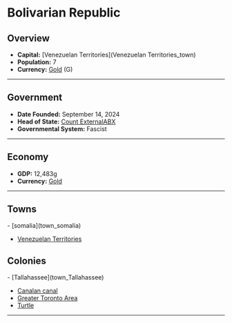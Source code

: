 <!--UNDEDITED FILE, remove this entire line if this file has been edited!-->
# <!--NAME-->Bolivarian Republic<!--NAME-->

## Overview

- **Capital:** <!--CAPITAL_LINK-->[Venezuelan Territories](Venezuelan Territories_town)<!--CAPITAL_LINK-->
- **Population:** <!--POPULATION-->7<!--POPULATION-->
- **Currency:** <!--CURRENCY_LINK-->[Gold](Gold_currency)<!--CURRENCY_LINK--> (<!--CURRENCY_ABV-->G<!--CURRENCY_ABV-->)

---

## Government

- **Date Founded:** <!--FOUNDED-->September 14, 2024<!--FOUNDED-->
- **Head of State:** <!--LEADER_TITLE_LINK-->[Count ExternalABX](ExternalABX_user)<!--LEADER_TITLE_LINK-->
- **Governmental System:** <!--GOVERNMENT-->Fascist<!--GOVERNMENT-->

---

## Economy

- **GDP:** <!--GDP-->12,483g<!--GDP-->
- **Currency:** <!--CURRENCY_LINK-->[Gold](Gold_currency)<!--CURRENCY_LINK-->

---

## Towns

<!--TOWNS-->- [somalia](town_somalia)
- [Venezuelan Territories](town_Venezuelan_Territories)<!--TOWNS-->

## Colonies

<!--COLONIES-->- [Tallahassee](town_Tallahassee)
- [Canalan canal](town_Canalan_canal)
- [Greater Toronto Area](town_Greater_Toronto_Area)
- [Turtle](town_Turtle)<!--COLONIES-->

---